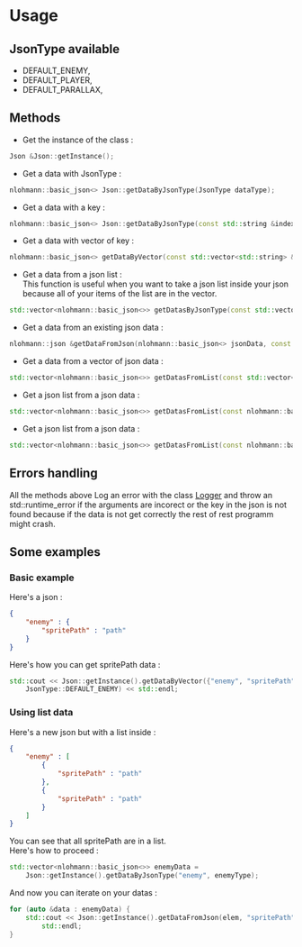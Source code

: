 [logger]: ../logger.md
# Usage

## JsonType available
- DEFAULT_ENEMY,
- DEFAULT_PLAYER,
- DEFAULT_PARALLAX,

## Methods

- Get the instance of the class :
```cpp
Json &Json::getInstance();
```

- Get a data with JsonType :
```cpp
nlohmann::basic_json<> Json::getDataByJsonType(JsonType dataType);
```

- Get a data with a key :
```cpp
nlohmann::basic_json<> Json::getDataByJsonType(const std::string &index, JsonType dataType);
```

- Get a data with vector of key :
```cpp
nlohmann::basic_json<> getDataByVector(const std::vector<std::string> &indexes, JsonType dataType);
```

- Get a data from a json list :  
This function is useful when you want to take a json list inside your json because all of your items of the list are in the vector.
```cpp
std::vector<nlohmann::basic_json<>> getDatasByJsonType(const std::vector<std::string> &indexes, JsonType dataType);
```

- Get a data from an existing json data :
```cpp
nlohmann::json &getDataFromJson(nlohmann::basic_json<> jsonData, const std::string &index);
```

- Get a data from a vector of json data :
```cpp
std::vector<nlohmann::basic_json<>> getDatasFromList(const std::vector<nlohmann::basic_json<>> &list, const std::string &key);
```

- Get a json list from a json data :
```cpp
std::vector<nlohmann::basic_json<>> getDatasFromList(const nlohmann::basic_json<> &list, const std::string &key);
```

- Get a json list from a json data :
```cpp
std::vector<nlohmann::basic_json<>> getDatasFromList(const nlohmann::basic_json<> &list);
```

## Errors handling
All the methods above Log an error with the class [Logger][logger] and throw an std::runtime_error if the arguments are incorect or the key in the json is not found because if the data is not get correctly the rest of rest programm might crash.

## Some examples

### Basic example
Here's a json :  
```json
{
    "enemy" : {
        "spritePath" : "path"
    }
}
```
Here's how you can get spritePath data :
```cpp
std::cout << Json::getInstance().getDataByVector({"enemy", "spritePath"},  
    JsonType::DEFAULT_ENEMY) << std::endl;
```

### Using list data
Here's a new json but with a list inside :
```json
{
    "enemy" : [
        {
            "spritePath" : "path"
        },
        {
            "spritePath" : "path"
        }
    ]
}
```
You can see that all spritePath are in a list.  
Here's how to proceed :
```cpp
std::vector<nlohmann::basic_json<>> enemyData =  
    Json::getInstance().getDataByJsonType("enemy", enemyType);
```
And now you can iterate on your datas :
```cpp
for (auto &data : enemyData) {
    std::cout << Json::getInstance().getDataFromJson(elem, "spritePath") <<  
        std::endl;
}
```
